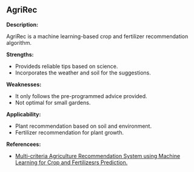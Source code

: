 ## AgriRec

**Description:**

AgriRec is a machine learning-based crop and fertilizer recommendation algorithm.

**Strengths:**
- Provideds reliable tips based on science.
- Incorporates the weather and soil for the suggestions.

**Weaknesses:**
- It only follows the pre-programmed advice provided.
- Not optimal for small gardens.

**Applicability:**
- Plant recommendation based on soil and environment.
- Fertilizer recommendation for plant growth.


**Referencees:**
- [Multi-criteria Agriculture Recommendation System using
Machine Learning for Crop and Fertilizesrs Prediction.](https://pdfs.semanticscholar.org/3d7d/1a1a88758e686e046cb1ac361f60eebd8c2d.pdf)
